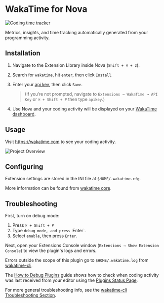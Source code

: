 # WakaTime for Nova

[![Coding time tracker](https://wakatime.com/badge/github/wakatime/WakaTime.novaextension.png?branch=master)](https://wakatime.com/badge/github/wakatime/WakaTime.novaextension)

Metrics, insights, and time tracking automatically generated from your programming activity.


## Installation

1. Navigate to the Extension Library inside Nova (`Shift + ⌘ + 2`).

2. Search for `wakatime`, hit `enter`, then click `Install`.

3. Enter your [api key](https://wakatime.com/api-key), then click `Save`.

	> (If you’re not prompted, navigate to `Extensions → WakaTime → API Key` or `⌘ + Shift + P` then type `apikey`.)

4. Use Nova and your coding activity will be displayed on your [WakaTime dashboard](https://wakatime.com).


## Usage

Visit https://wakatime.com to see your coding activity.

![Project Overview](https://wakatime.com/static/img/ScreenShots/Screen-Shot-2016-03-21.png)


## Configuring

Extension settings are stored in the INI file at `$HOME/.wakatime.cfg`.

More information can be found from [wakatime core](https://github.com/wakatime/wakatime#configuring).


## Troubleshooting

First, turn on debug mode:

1. Press `⌘ + Shift + P`
2. Type `debug mode, and press `Enter`.
3. Select `enable`, then press `Enter`.

Next, open your Extensions Console window (`Extensions → Show Extension Console`) to view the plugin's logs and errors.

Errors outside the scope of this plugin go to `$HOME/.wakatime.log` from [wakatime-cli][wakatime-cli-help].

The [How to Debug Plugins][how to debug] guide shows how to check when coding activity was last received from your editor using the [Plugins Status Page][plugins status page].

For more general troubleshooting info, see the [wakatime-cli Troubleshooting Section][wakatime-cli-help].

[wakatime-cli-help]: https://github.com/wakatime/wakatime#troubleshooting
[how to debug]: https://wakatime.com/faq#debug-plugins
[plugins status page]: https://wakatime.com/plugin-status